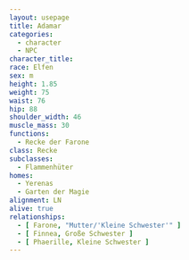 ```yaml
---
layout: usepage
title: Adamar
categories:
  - character
  - NPC
character_title: 
race: Elfen
sex: m
height: 1.85
weight: 75
waist: 76
hip: 88
shoulder_width: 46
muscle_mass: 30
functions:
  - Recke der Farone
class: Recke
subclasses:
  - Flammenhüter
homes:
  - Yerenas
  - Garten der Magie
alignment: LN
alive: true
relationships:
  - [ Farone, "Mutter/'Kleine Schwester'" ]
  - [ Finnea, Große Schwester ]
  - [ Phaerille, Kleine Schwester ]
---
```



